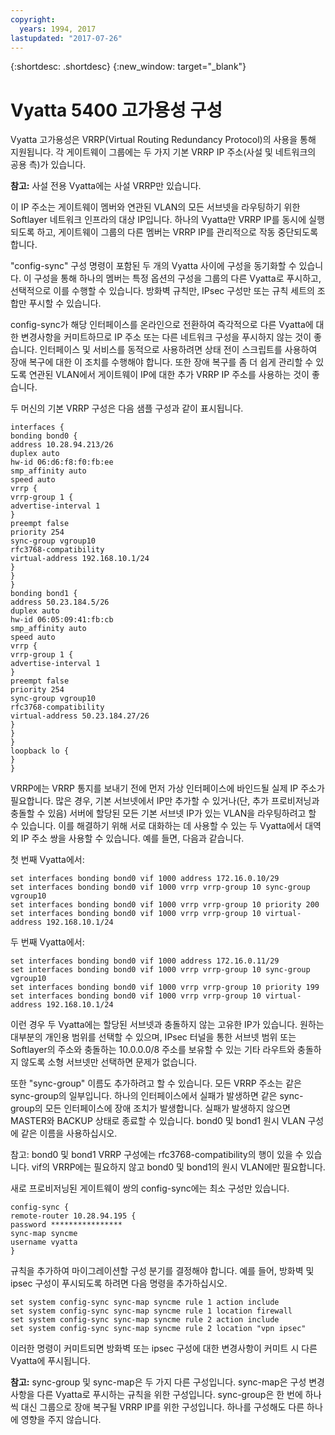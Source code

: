 ```yaml
---
copyright:
  years: 1994, 2017
lastupdated: "2017-07-26"
---
```


{:shortdesc: .shortdesc}
{:new_window: target="_blank"}

# Vyatta 5400 고가용성 구성

Vyatta 고가용성은 VRRP(Virtual Routing Redundancy Protocol)의 사용을 통해 지원됩니다. 각 게이트웨이 그룹에는 두 가지 기본 VRRP IP 주소(사설 및 네트워크의 공용 측)가 있습니다.  

**참고:** 사설 전용 Vyatta에는 사설 VRRP만 있습니다.  

이 IP 주소는 게이트웨이 멤버와 연관된 VLAN의 모든 서브넷을 라우팅하기 위한 Softlayer 네트워크 인프라의 대상 IP입니다. 하나의 Vyatta만 VRRP IP를 동시에 실행되도록 하고, 게이트웨이 그룹의 다른 멤버는 VRRP IP를 관리적으로 작동 중단되도록 합니다. 

"config-sync" 구성 명령이 포함된 두 개의 Vyatta 사이에 구성을 동기화할 수 있습니다. 이 구성을 통해 하나의 멤버는 특정 옵션의 구성을 그룹의 다른 Vyatta로 푸시하고, 선택적으로 이를 수행할 수 있습니다. 방화벽 규칙만, IPsec 구성만 또는 규칙 세트의 조합만 푸시할 수 있습니다. 

config-sync가 해당 인터페이스를 온라인으로 전환하여 즉각적으로 다른 Vyatta에 대한 변경사항을 커미트하므로 IP 주소 또는 다른 네트워크 구성을 푸시하지 않는 것이 좋습니다. 인터페이스 및 서비스를 동적으로 사용하려면 상태 전이 스크립트를 사용하여 장애 복구에 대한 이 조치를 수행해야 합니다. 또한 장애 복구를 좀 더 쉽게 관리할 수 있도록 연관된 VLAN에서 게이트웨이 IP에 대한 추가 VRRP IP 주소를 사용하는 것이 좋습니다. 

두 머신의 기본 VRRP 구성은 다음 샘플 구성과 같이 표시됩니다. 

    interfaces {
    bonding bond0 {
    address 10.28.94.213/26
    duplex auto
    hw-id 06:d6:f8:f0:fb:ee
    smp_affinity auto
    speed auto
    vrrp {
    vrrp-group 1 {
    advertise-interval 1
    }
    preempt false
    priority 254
    sync-group vgroup10
    rfc3768-compatibility
    virtual-address 192.168.10.1/24
    }
    }
    }
    bonding bond1 {
    address 50.23.184.5/26
    duplex auto
    hw-id 06:05:09:41:fb:cb
    smp_affinity auto
    speed auto
    vrrp {
    vrrp-group 1 {
    advertise-interval 1
    }
    preempt false
    priority 254
    sync-group vgroup10
    rfc3768-compatibility
    virtual-address 50.23.184.27/26
    }
    }
    }
    loopback lo {
    }
    }

VRRP에는 VRRP 통지를 보내기 전에 먼저 가상 인터페이스에 바인드될 실제 IP 주소가 필요합니다. 많은 경우, 기본 서브넷에서 IP만 추가할 수 있거나(단, 추가 프로비저닝과 충돌할 수 있음) 서버에 할당된 모든 기본 서브넷 IP가 있는 VLAN을 라우팅하려고 할 수 있습니다. 이를 해결하기 위해 서로 대화하는 데 사용할 수 있는 두 Vyatta에서 대역 외 IP 주소 쌍을 사용할 수 있습니다. 예를 들면, 다음과 같습니다. 

첫 번째 Vyatta에서:

    set interfaces bonding bond0 vif 1000 address 172.16.0.10/29
    set interfaces bonding bond0 vif 1000 vrrp vrrp-group 10 sync-group vgroup10
    set interfaces bonding bond0 vif 1000 vrrp vrrp-group 10 priority 200
    set interfaces bonding bond0 vif 1000 vrrp vrrp-group 10 virtual-address 192.168.10.1/24

두 번째 Vyatta에서:

    set interfaces bonding bond0 vif 1000 address 172.16.0.11/29
    set interfaces bonding bond0 vif 1000 vrrp vrrp-group 10 sync-group vgroup10
    set interfaces bonding bond0 vif 1000 vrrp vrrp-group 10 priority 199
    set interfaces bonding bond0 vif 1000 vrrp vrrp-group 10 virtual-address 192.168.10.1/24

이런 경우 두 Vyatta에는 할당된 서브넷과 충돌하지 않는 고유한 IP가 있습니다. 원하는 대부분의 개인용 범위를 선택할 수 있으며, IPsec 터널을 통한 서브넷 범위 또는 Softlayer의 주소와 충돌하는 10.0.0.0/8 주소를 보유할 수 있는 기타 라우트와 충돌하지 않도록 소형 서브넷만 선택하면 문제가 없습니다.

또한 "sync-group" 이름도 추가하려고 할 수 있습니다. 모든 VRRP 주소는 같은 sync-group의 일부입니다. 하나의 인터페이스에서 실패가 발생하면 같은 sync-group의 모든 인터페이스에 장애 조치가 발생합니다. 실패가 발생하지 않으면 MASTER와 BACKUP 상태로 종료할 수 있습니다. bond0 및 bond1 원시 VLAN 구성에 같은 이름을 사용하십시오. 

참고: bond0 및 bond1 VRRP 구성에는 rfc3768-compatibility의 행이 있을 수 있습니다. vif의 VRRP에는 필요하지 않고 bond0 및 bond1의 원시 VLAN에만 필요합니다.

새로 프로비저닝된 게이트웨이 쌍의 config-sync에는 최소 구성만 있습니다. 


    config-sync {
    remote-router 10.28.94.195 {
    password ****************
    sync-map syncme
    username vyatta
    }

규칙을 추가하여 마이그레이션할 구성 분기를 결정해야 합니다. 예를 들어, 방화벽 및 ipsec 구성이 푸시되도록 하려면 다음 명령을 추가하십시오. 


    set system config-sync sync-map syncme rule 1 action include
    set system config-sync sync-map syncme rule 1 location firewall
    set system config-sync sync-map syncme rule 2 action include
    set system config-sync sync-map syncme rule 2 location "vpn ipsec"

이러한 명령이 커미트되면 방화벽 또는 ipsec 구성에 대한 변경사항이 커미트 시 다른 Vyatta에 푸시됩니다. 

**참고:** sync-group 및 sync-map은 두 가지 다른 구성입니다. sync-map은 구성 변경사항을 다른 Vyatta로 푸시하는 규칙을 위한 구성입니다. sync-group은 한 번에 하나씩 대신 그룹으로 장애 복구될 VRRP IP를 위한 구성입니다. 하나를 구성해도 다른 하나에 영향을 주지 않습니다. 
